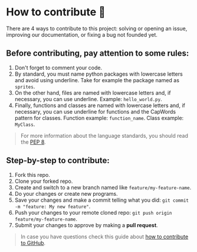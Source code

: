 # How to contribute 🧐

There are 4 ways to contribute to this project: solving or opening an issue, improving our documentation, or fixing a bug not founded yet.

## Before contributing, pay attention to some rules:

1. Don't forget to comment your code.
2. By standard, you must name python packages with lowercase letters and avoid using underline. Take for example the package named as `sprites`.
3. On the other hand, files are named with lowercase letters and, if necessary, you can use underline. Example: `hello_world.py`.
4. Finally, functions and classes are named with lowercase letters and, if necessary, you can use underline for functions and the CapWords pattern for classes. Function example: `function_name`. Class example: `MyClass`.

> For more information about the language standards, you should read the [PEP 8](https://www.python.org/dev/peps/pep-0008/).

## Step-by-step to contribute:

1. Fork this repo.
2. Clone your forked repo.
3. Create and switch to a new branch named like `feature/my-feature-name`.
4. Do your changes or create new programs.
5. Save your changes and make a commit telling what you did: `git commit -m "feature: My new feature"`.
6. Push your changes to your remote cloned repo: `git push origin feature/my-feature-name`.
7. Submit your changes to approve by making a **pull request**.
> In case you have questions check this guide about [how to contribute to GitHub](https://github.com/firstcontributions/first-contributions).
